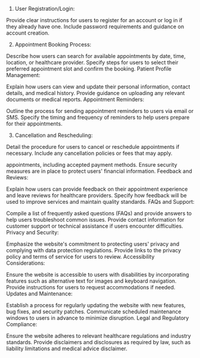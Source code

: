 1. User Registration/Login:

Provide clear instructions for users to register for an account or log in if they already have one.
Include password requirements and guidance on account creation.

2. Appointment Booking Process:

Describe how users can search for available appointments by date, time, location, or healthcare provider.
Specify steps for users to select their preferred appointment slot and confirm the booking.
Patient Profile Management:

Explain how users can view and update their personal information, contact details, and medical history.
Provide guidance on uploading any relevant documents or medical reports.
Appointment Reminders:

Outline the process for sending appointment reminders to users via email or SMS.
Specify the timing and frequency of reminders to help users prepare for their appointments.

3. Cancellation and Rescheduling:

Detail the procedure for users to cancel or reschedule appointments if necessary.
Include any cancellation policies or fees that may apply.



 appointments, including accepted payment methods.
Ensure security measures are in place to protect users' financial information.
Feedback and Reviews:

Explain how users can provide feedback on their appointment experience and leave reviews for healthcare providers.
Specify how feedback will be used to improve services and maintain quality standards.
FAQs and Support:

Compile a list of frequently asked questions (FAQs) and provide answers to help users troubleshoot common issues.
Provide contact information for customer support or technical assistance if users encounter difficulties.
Privacy and Security:

Emphasize the website's commitment to protecting users' privacy and complying with data protection regulations.
Provide links to the privacy policy and terms of service for users to review.
Accessibility Considerations:

Ensure the website is accessible to users with disabilities by incorporating features such as alternative text for images and keyboard navigation.
Provide instructions for users to request accommodations if needed.
Updates and Maintenance:

Establish a process for regularly updating the website with new features, bug fixes, and security patches.
Communicate scheduled maintenance windows to users in advance to minimize disruption.
Legal and Regulatory Compliance:

Ensure the website adheres to relevant healthcare regulations and industry standards.
Provide disclaimers and disclosures as required by law, such as liability limitations and medical advice disclaimer.